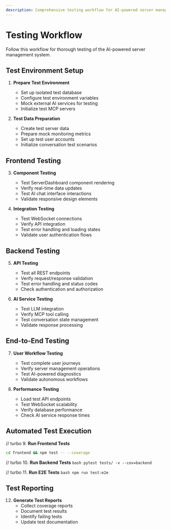 ```yaml
---
description: Comprehensive testing workflow for AI-powered server management system
---
```


# Testing Workflow

Follow this workflow for thorough testing of the AI-powered server management system.

## Test Environment Setup

1. **Prepare Test Environment**
   - Set up isolated test database
   - Configure test environment variables
   - Mock external AI services for testing
   - Initialize test MCP servers

2. **Test Data Preparation**
   - Create test server data
   - Prepare mock monitoring metrics
   - Set up test user accounts
   - Initialize conversation test scenarios

## Frontend Testing

3. **Component Testing**
   - Test ServerDashboard component rendering
   - Verify real-time data updates
   - Test AI chat interface interactions
   - Validate responsive design elements

4. **Integration Testing**
   - Test WebSocket connections
   - Verify API integration
   - Test error handling and loading states
   - Validate user authentication flows

## Backend Testing

5. **API Testing**
   - Test all REST endpoints
   - Verify request/response validation
   - Test error handling and status codes
   - Check authentication and authorization

6. **AI Service Testing**
   - Test LLM integration
   - Verify MCP tool calling
   - Test conversation state management
   - Validate response processing

## End-to-End Testing

7. **User Workflow Testing**
   - Test complete user journeys
   - Verify server management operations
   - Test AI-powered diagnostics
   - Validate autonomous workflows

8. **Performance Testing**
   - Load test API endpoints
   - Test WebSocket scalability
   - Verify database performance
   - Check AI service response times

## Automated Test Execution

// turbo
9. **Run Frontend Tests**
   ```bash
   cd frontend && npm test -- --coverage
   ```

// turbo
10. **Run Backend Tests**
    ```bash
    pytest tests/ -v --cov=backend
    ```

// turbo
11. **Run E2E Tests**
    ```bash
    npm run test:e2e
    ```

## Test Reporting

12. **Generate Test Reports**
    - Collect coverage reports
    - Document test results
    - Identify failing tests
    - Update test documentation

